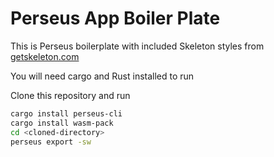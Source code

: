 # Perseus App Boiler Plate
This is Perseus boilerplate with included Skeleton styles from [getskeleton.com](http://http://getskeleton.com/ "getskeleton.com")

You will need cargo and Rust installed to run

Clone this repository and run
````bash
cargo install perseus-cli
cargo install wasm-pack
cd <cloned-directory>
perseus export -sw
````
